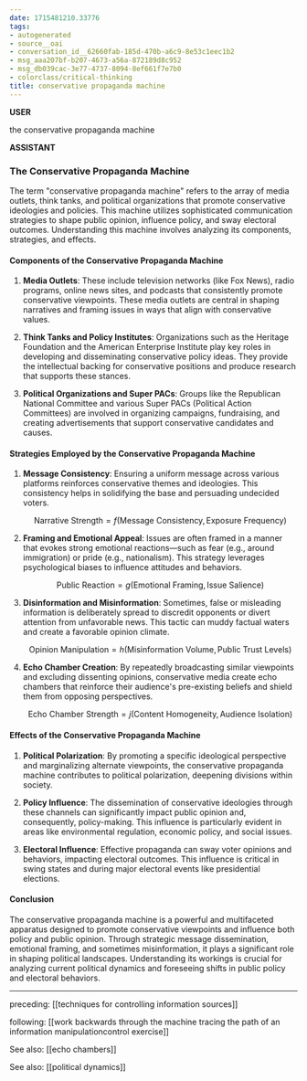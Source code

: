 ```yaml
---
date: 1715481210.33776
tags:
- autogenerated
- source__oai
- conversation_id__62660fab-185d-470b-a6c9-8e53c1eec1b2
- msg_aaa207bf-b207-4673-a56a-872189d8c952
- msg_db039cac-3e77-4737-8094-8ef661f7e7b0
- colorclass/critical-thinking
title: conservative propaganda machine
---
```


**USER**

the conservative propaganda machine


**ASSISTANT**

### The Conservative Propaganda Machine

The term "conservative propaganda machine" refers to the array of media outlets, think tanks, and political organizations that promote conservative ideologies and policies. This machine utilizes sophisticated communication strategies to shape public opinion, influence policy, and sway electoral outcomes. Understanding this machine involves analyzing its components, strategies, and effects.

#### Components of the Conservative Propaganda Machine

1. **Media Outlets**: These include television networks (like Fox News), radio programs, online news sites, and podcasts that consistently promote conservative viewpoints. These media outlets are central in shaping narratives and framing issues in ways that align with conservative values.

2. **Think Tanks and Policy Institutes**: Organizations such as the Heritage Foundation and the American Enterprise Institute play key roles in developing and disseminating conservative policy ideas. They provide the intellectual backing for conservative positions and produce research that supports these stances.

3. **Political Organizations and Super PACs**: Groups like the Republican National Committee and various Super PACs (Political Action Committees) are involved in organizing campaigns, fundraising, and creating advertisements that support conservative candidates and causes.

#### Strategies Employed by the Conservative Propaganda Machine

1. **Message Consistency**: Ensuring a uniform message across various platforms reinforces conservative themes and ideologies. This consistency helps in solidifying the base and persuading undecided voters.

   $$\text{Narrative Strength} = f(\text{Message Consistency}, \text{Exposure Frequency})$$

2. **Framing and Emotional Appeal**: Issues are often framed in a manner that evokes strong emotional reactions—such as fear (e.g., around immigration) or pride (e.g., nationalism). This strategy leverages psychological biases to influence attitudes and behaviors.

   $$\text{Public Reaction} = g(\text{Emotional Framing}, \text{Issue Salience})$$

3. **Disinformation and Misinformation**: Sometimes, false or misleading information is deliberately spread to discredit opponents or divert attention from unfavorable news. This tactic can muddy factual waters and create a favorable opinion climate.

   $$\text{Opinion Manipulation} = h(\text{Misinformation Volume}, \text{Public Trust Levels})$$

4. **Echo Chamber Creation**: By repeatedly broadcasting similar viewpoints and excluding dissenting opinions, conservative media create echo chambers that reinforce their audience's pre-existing beliefs and shield them from opposing perspectives.

   $$\text{Echo Chamber Strength} = j(\text{Content Homogeneity}, \text{Audience Isolation})$$

#### Effects of the Conservative Propaganda Machine

1. **Political Polarization**: By promoting a specific ideological perspective and marginalizing alternate viewpoints, the conservative propaganda machine contributes to political polarization, deepening divisions within society.

2. **Policy Influence**: The dissemination of conservative ideologies through these channels can significantly impact public opinion and, consequently, policy-making. This influence is particularly evident in areas like environmental regulation, economic policy, and social issues.

3. **Electoral Influence**: Effective propaganda can sway voter opinions and behaviors, impacting electoral outcomes. This influence is critical in swing states and during major electoral events like presidential elections.

#### Conclusion

The conservative propaganda machine is a powerful and multifaceted apparatus designed to promote conservative viewpoints and influence both policy and public opinion. Through strategic message dissemination, emotional framing, and sometimes misinformation, it plays a significant role in shaping political landscapes. Understanding its workings is crucial for analyzing current political dynamics and foreseeing shifts in public policy and electoral behaviors.


---

preceding: [[techniques for controlling information sources]]  


following: [[work backwards through the machine tracing the path of an information manipulationcontrol exercise]]

See also: [[echo chambers]]


See also: [[political dynamics]]